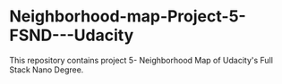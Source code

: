 # Neighborhood-map-Project-5-FSND---Udacity
This repository contains project 5- Neighborhood Map of Udacity's Full Stack Nano Degree.
